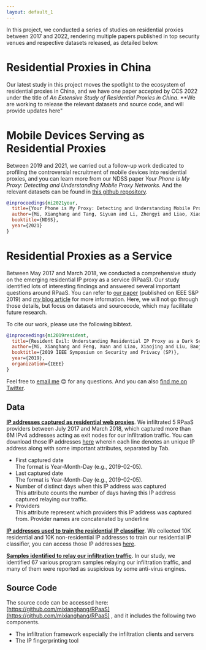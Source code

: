 ```yaml
---
layout: default_1
---
```


In this project, we conducted a series of studies on residential proxies between 2017 and 2022, rendering multiple papers published in top security venues and respective datasets released, as detailed below.

# Residential Proxies in China
Our latest study in this project moves the spotlight to the ecosystem of residential proxies in China, and we have one paper accepted by CCS 2022 under the title of *An Extensive Study of Residential Proxies in China*. **We are working to release the relevant datasets and source code, and will provide updates here"

# Mobile Devices Serving as Residential Proxies
Between 2019 and 2021, we carried out a follow-up work dedicated to profiling the controversial recruitment of mobile devices into residential proxies, and you can learn more from our NDSS paper *Your Phone is My Proxy: Detecting and Understanding Mobile Proxy Networks*. And the relevant datasets can be found in [this github repository](https://github.com/OnionSecurity/mpaas).

```bibtex
@inproceedings{mi2021your,
  title={Your Phone is My Proxy: Detecting and Understanding Mobile Proxy Networks},
  author={Mi, Xianghang and Tang, Siyuan and Li, Zhengyi and Liao, Xiaojing, and Qian, Feng and Wang, Xiaofeng},
  booktitle={NDSS},
  year={2021}
}
```

# Residential Proxies as a Service
Between May 2017 and March 2018, we conducted a comprehensive study on the emerging residential IP proxy as a service (RPaaS). Our study identified lots of interesting findings and answered several important questions around RPaaS. 
You can refer to [our paper](https://mixianghang.github.io/pubs/rpaas.pdf) (published on IEEE S&P 2019) and [my blog article](https://medium.com/@xianghangmi/resident-evil-understanding-residential-ip-proxy-as-a-dark-service-dea9010a0e29?sk=1b84f109431dfd92a0c73ec101b21289) for more information. Here, we will not go through those details, but  focus on datasets and sourcecode, which may facilitate future research.

To cite our work, please use the following bibtext.
```bibtex
@inproceedings{mi2019resident,
  title={Resident Evil: Understanding Residential IP Proxy as a Dark Service},
  author={Mi, Xianghang and Feng, Xuan and Liao, Xiaojing and Liu, Baojun and Wang, XiaoFeng and Qian, Feng and Li, Zhou and Alrwais, Sumayah and Sun, Limin and Liu, Ying},
  booktitle={2019 IEEE Symposium on Security and Privacy (SP)},
  year={2019},
  organization={IEEE}
}
```

Feel free to [email me](mailto:xmi@iu.edu) :blush: for any questions. And you can also [find me on Twitter](https://twitter.com/thinkForever1). 
<!--Furthermore, **[![Donate](https://img.shields.io/badge/Donate-PayPal-green.svg)](https://www.paypal.com/cgi-bin/webscr?cmd=_donations&business=TKKLW85SU99TU&currency_code=USD&source=url) will be very helpful to support my follow-up projects.**-->
## Data
**[IP addresses captured as residential web proxies](https://drive.google.com/file/d/1CFpWbn5NW1GRtzlB35tpdc3yGhQ9l1Hf/view?usp=sharing)**. We infiltrated 5 RPaaS providers between July 2017 and March 2018, which captured more than 6M IPv4 addresses acting as exit nodes for our infiltration traffic. You can download those IP addresses [here](https://drive.google.com/file/d/1CFpWbn5NW1GRtzlB35tpdc3yGhQ9l1Hf/view?usp=sharing) wherein each line denotes an unique IP address along with some important attributes, separated by Tab.
* First captured date  
  The format is Year-Month-Day (e.g., 2019-02-05).
* Last captured date  
  The format is Year-Month-Day (e.g., 2019-02-05).
* Number of distinct days when this IP address was captured  
  This attribute counts the number of days  having this IP address captured relaying our traffic.
* Providers  
  This attribute represent which providers this IP address was captured from. Provider names are concatenated by underline

**[IP addresses used to train the residential IP classifier](https://drive.google.com/open?id=14MglpY2dPunVL3ci4Q_rtgJObrFClc6V)**. We collected 10K residential and 10K non-residential IP addresses to train our residential IP classifier, you can access those IP addresses [here](https://drive.google.com/open?id=14MglpY2dPunVL3ci4Q_rtgJObrFClc6V).

**[Samples identified to relay our infiltration traffic](data/proxy_peer_sample_md5s.txt)**. In our study, we identified 67 various program samples relaying our infiltration traffic, and many of them were reported as suspicious by some anti-virus engines. 
## Source Code
The source code can be accessed here: [https://github.com/mixianghang/RPaaS](https://github.com/mixianghang/RPaaS) , and it includes the following two components.
* The infiltration framework especially the infiltration clients and servers
* The IP fingerprinting tool
